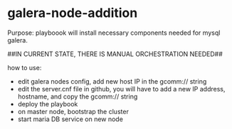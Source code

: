 # galera-node-addition

Purpose: playboook will install necessary components needed for mysql galera. 

##IN CURRENT STATE, THERE IS MANUAL ORCHESTRATION NEEDED##

how to use: 

- edit galera nodes config, add new host IP in the gcomm:// string 
- edit the server.cnf file in github, you will have to add a new IP address, hostname, and copy the gcomm:// string 
- deploy the playbook 
- on master node, bootstrap the cluster 
- start maria DB service on new node
